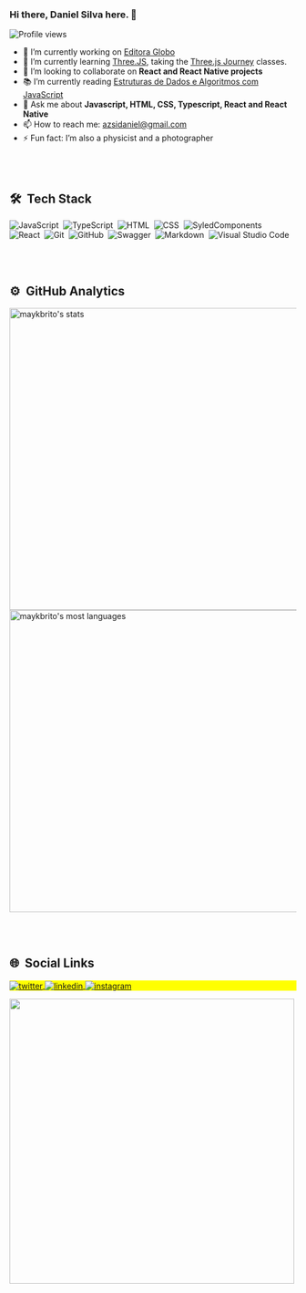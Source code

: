 ### Hi there, Daniel Silva here. 👋
<p align="left"> <img src="https://komarev.com/ghpvc/?username=azsidaniel&color=yellow" alt="Profile views" /> </p>

- 🔭 I’m currently working on [Editora Globo](https://oglobo.globo.com/)
- 🌱 I’m currently learning [Three.JS](https://threejs.org/), taking the [Three.js Journey](https://threejs-journey.com/) classes.
- 👯 I’m looking to collaborate on **React and React Native projects**
- 📚 I’m currently reading [Estruturas de Dados e Algoritmos com JavaScript](https://www.amazon.com.br/Estruturas-Dados-Algoritmos-Com-Javascript/dp/8575226932/ref=asc_df_8575226932/?tag=googleshopp00-20&linkCode=df0&hvadid=379765802639&hvpos=&hvnetw=g&hvrand=18052532847758117986&hvpone=&hvptwo=&hvqmt=&hvdev=c&hvdvcmdl=&hvlocint=&hvlocphy=9100937&hvtargid=pla-811121404201&psc=1)
- 💬 Ask me about **Javascript, HTML, CSS, Typescript, React and React Native**
- 📫 How to reach me: [azsidaniel@gmail.com](mailto:azsidaniel@gmail.com)
- ⚡ Fun fact: I’m also a physicist and a photographer

<br><br>

## 🛠 &nbsp;Tech Stack

![JavaScript](https://img.shields.io/badge/-JavaScript-05122A?style=flat&logo=javascript)&nbsp;
![TypeScript](https://img.shields.io/badge/-TypeScript-05122A?style=flat&logo=typescript)&nbsp;
![HTML](https://img.shields.io/badge/-HTML-05122A?style=flat&logo=HTML5)&nbsp;
![CSS](https://img.shields.io/badge/-CSS-05122A?style=flat&logo=CSS3&logoColor=1572B6)&nbsp;
![SyledComponents](https://img.shields.io/badge/-StyledComponents-05122A?style=flat&logo=styled-components)&nbsp;
![React](https://img.shields.io/badge/-React-05122A?style=flat&logo=react)&nbsp;
![Git](https://img.shields.io/badge/-Git-05122A?style=flat&logo=git)&nbsp;
![GitHub](https://img.shields.io/badge/-GitHub-05122A?style=flat&logo=github)&nbsp;
![Swagger](https://img.shields.io/badge/-Swagger-05122A?style=flat&logo=swagger)&nbsp;
![Markdown](https://img.shields.io/badge/-Markdown-05122A?style=flat&logo=markdown)&nbsp;
![Visual Studio Code](https://img.shields.io/badge/-Visual%20Studio%20Code-05122A?style=flat&logo=visual-studio-code&logoColor=007ACC)&nbsp;

<br><br>

## ⚙️ &nbsp;GitHub Analytics

<p align="left">
<img width="530em" src="https://github-readme-stats.vercel.app/api?username=azsidaniel&show_icons=true&theme=vision-friendly-dark" alt="maykbrito's stats"/>
<img width="530em" src="https://github-readme-stats.vercel.app/api/top-langs/?username=azsidaniel&layout=compact&theme=vision-friendly-dark" alt="maykbrito's most languages"/>
</p>

<br><br>

## 🌐 &nbsp;Social Links

<p align="left" style="background:yellow">
<a href="https://twitter.com/azsidaniel" target="_blank">
  <img align="center" src="https://img.shields.io/badge/-azsidaniel-05122A?style=flat&logo=twitter" alt="twitter"/>  
</a>
<a href="https://linkedin.com/in/azsidaniel" target="_blank">
  <img align="center" src="https://img.shields.io/badge/-azsidaniel-05122A?style=flat&logo=linkedin" alt="linkedin"/>
</a>
<a href="https://instagram.com/azsidaniel" target="_blank">
 <img align="center" src="https://img.shields.io/badge/-azsidaniel-05122A?style=flat&logo=instagram" alt="instagram"/>
</a>
</p>

<img width="500em" src="https://github-readme-twitter-gazf.vercel.app/api?id=azsidaniel&layout=wide&show_reply=off&show_retweet=off" />
